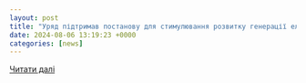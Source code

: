 ```yaml
---
layout: post
title: "Уряд підтримав постанову для стимулювання розвитку генерації електрики"
date: 2024-08-06 13:19:23 +0000
categories: [news]
---
```


[Читати далі](https://hromadske.ua/suspilstvo/229014-uriad-pidtrymav-postanovu-dlia-stymuliuvannia-rozvytku-heneratsiyi-elektryky)
